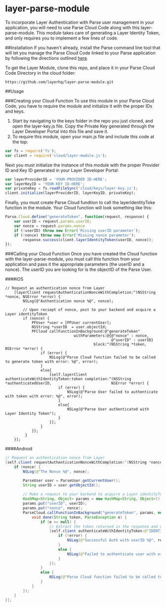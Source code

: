layer-parse-module
==================
To incorporate Layer Authentication with Parse user management in your application, you will need to use Parse Cloud Code along with this layer-parse-module. This module takes care of generating a Layer Identity Token, and only requires you to implement a few lines of code.


##Installation
If you haven't already, install the Parse command line tool that will let you manage the Parse Cloud Code linked to your Parse application by following the directions outlined [here](https://parse.com/docs/cloud_code_guide).

To get the Layer Module, clone this repo, and place it in your Parse Cloud Code Directory in the cloud folder:

    https://github.com/layerhq/layer-parse-module.git
    
##Usage


###Creating your Cloud Function
To use this module in your Parse Cloud Code, you have to require the module and initialize it with the proper IDs and keys. 
  1. Start by navigating to the keys folder in the repo you just cloned, and open the layer-key.js file. Copy the Private       Key generated through the Layer Developer Portal into this file and save it. 
  2. To require this module, open your main.js file and include this code at the top:
  
```javascript
var fs = require('fs');
var client = require('cloud/layer-module.js');
```
        
Next you must initialize the instance of this module with the proper Provider ID and Key ID generated in your Layer        Developer Portal:
  
```javascript
var layerProviderID = 'YOUR-PROVIDER ID-HERE';
var layerKeyID = 'YOUR-KEY ID-HERE';
var privateKey = fs.readFileSync('cloud/keys/layer-key.js');
client.initialize(layerProviderID, layerKeyID, privateKey);
```
        
Finally, you must create Parse Cloud fundtion to call the layerIdentityToke function in the module. Your Cloud function will look something like this:
  
```javascript
Parse.Cloud.define("generateToken", function(request, response) {
	var userID = request.params.userID;
	var nonce = request.params.nonce
	if (!userID) throw new Error('Missing userID parameter');
	if (!nonce) throw new Error('Missing nonce parameter');
        response.success(client.layerIdentityToken(userID, nonce));
});
```

###Calling your Cloud Function
Once you have created the Cloud function with the layer-parse-module, you must call this function from your application and pass it the appropriate parameters (the userID and a nonce). The userID you are looking for is the objectID of the Parse User.

####iOS
```objc
// Request an authentication nonce from Layer
    [layerClient requestAuthenticationNonceWithCompletion:^(NSString *nonce, NSError *error) {
        NSLog(@"Authentication nonce %@", nonce);
       
        // Upon reciept of nonce, post to your backend and acquire a Layer identityToken  
        if (nonce) {
	        PFUser *user = [PFUser currentUser];
	        NSString *userID  = user.objectId;
	        PFCloud callFunctionInBackground:@"generateToken"
	                           withParameters:@{@"nonce" : nonce,
	                                            @"userID" : userID}
	                                    block:^(NSString *token, NSError *error) {
	            if (error) {
	                NSLog(@"Parse Cloud function failed to be called to generate token with error: %@", error);
	            }
	            else{
	                [self.layerClient authenticateWithIdentityToken:token completion:^(NSString *authenticatedUserID, 							NSError *error) {
	                    if (error) {
	                        NSLog(@"Parse User failed to authenticate with token with error: %@", error);
	                    }
	                    else{
	                        NSLog(@"Parse User authenticated with Layer Identity Token");
	                    }
	                }];
	            }
	        }];
		 }
    }];
```

####Android
```java
// Request an authentication nonce from Layer
[self.client requestAuthenticationNonceWithCompletion:^(NSString *nonce, NSError *error) {
    if (nonce) {
    	NSLog(@"The Nonce %@", nonce);

    	ParseUser user = ParseUser.getCurrentUser();
    	String userID = user.getObjectId();
    	
		// Make a request to your backend to acquire a Layer identityToken
        HashMap<String, Object> params = new HashMap<String, Object>();
		params.put("userID", userID);
		params.put("nonce", nonce);
		ParseCloud.callFunctionInBackground("generateToken", params, new FunctionCallback<String>() {
   			void done(String token, ParseException e) {
	    		if (e == null) {
	    			// Extract the token returned in the response and use it to authenticate the Layer client
		 			[self.client authenticateWithIdentityToken:@"IDENTITY_TOKEN" completion:^(NSString *remoteUserID, 							NSError *error) {
	     				if (!error) {
	    			  		NSLog(@"Successful Auth with userID %@", remoteUserID);
	     				}
	     				else {
	     					NSLog(@"Failed to authenticate user with error: %@", error);
	     				}
					}];
	       		}
	       		else {
	       			NSLog(@"Parse Cloud function failed to be called to generate token with error: %@", error);
	       		}
   			}
		});
    }
}];
